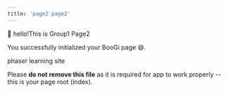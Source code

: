 ```yaml
---
title: 'page2 page2'
---
```


:wave: hello!This is Group1 Page2

You successfully initialized your BooGi page :smile:.

phaser learning site

<Error>

Please **do not remove this file** as it is required for app
to work properly -- this is your page root (index).

</Error>
